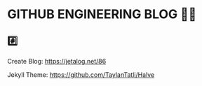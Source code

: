 # GITHUB ENGINEERING BLOG ✍🏻

## #️⃣

Create Blog: https://jetalog.net/86

Jekyll Theme: https://github.com/TaylanTatli/Halve